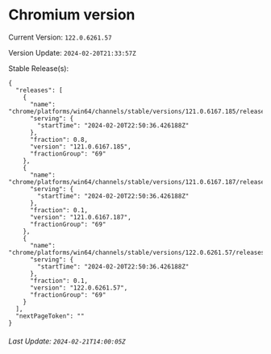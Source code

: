 # Chromium version

Current Version: `122.0.6261.57`

Version Update: `2024-02-20T21:33:57Z`

Stable Release(s):
```
{
  "releases": [
    {
      "name": "chrome/platforms/win64/channels/stable/versions/121.0.6167.185/releases/1708469436",
      "serving": {
        "startTime": "2024-02-20T22:50:36.426188Z"
      },
      "fraction": 0.8,
      "version": "121.0.6167.185",
      "fractionGroup": "69"
    },
    {
      "name": "chrome/platforms/win64/channels/stable/versions/121.0.6167.187/releases/1708469436",
      "serving": {
        "startTime": "2024-02-20T22:50:36.426188Z"
      },
      "fraction": 0.1,
      "version": "121.0.6167.187",
      "fractionGroup": "69"
    },
    {
      "name": "chrome/platforms/win64/channels/stable/versions/122.0.6261.57/releases/1708469436",
      "serving": {
        "startTime": "2024-02-20T22:50:36.426188Z"
      },
      "fraction": 0.1,
      "version": "122.0.6261.57",
      "fractionGroup": "69"
    }
  ],
  "nextPageToken": ""
}
```

###### Last Update: `2024-02-21T14:00:05Z`
        